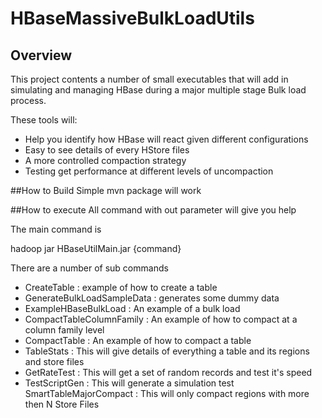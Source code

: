 # HBaseMassiveBulkLoadUtils
## Overview
This project contents a number of small executables that will add in simulating and managing HBase during a major multiple stage Bulk load process.  

These tools will:
* Help you identify how HBase will react given different configurations
* Easy to see details of every HStore files
* A more controlled compaction strategy
* Testing get performance at different levels of uncompaction

##How to Build
Simple mvn package will work

##How to execute
All command with out parameter will give you help

The main command is

hadoop jar HBaseUtilMain.jar {command}

There are a number of sub commands

* CreateTable : example of how to create a table
* GenerateBulkLoadSampleData : generates some dummy data 
* ExampleHBaseBulkLoad : An example of a bulk load
* CompactTableColumnFamily : An example of how to compact at a column family level
* CompactTable : An example of how to compact a table
* TableStats : This will give details of everything a table and its regions and store files
* GetRateTest : This will get a set of random records and test it's speed
* TestScriptGen : This will generate a simulation test
SmartTableMajorCompact : This will only compact regions with more then N Store Files


